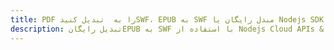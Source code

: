 ---title: PDF را به  تبدیل کنیدSWF، EPUB به SWF مبدل رایگان یا Nodejs SDKdescription: تبدیل رایگانEPUB به SWF با استفاده از Nodejs Cloud APIs & SDK همچنین اسناد PDF را در Cloud ایجاد، ویرایش و رندر کنید.---